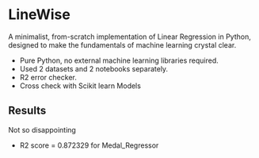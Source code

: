 # LineWise 

A minimalist, from-scratch implementation of Linear Regression in Python, designed to make the fundamentals of machine learning crystal clear.


* Pure Python, no external machine learning libraries required.
* Used 2 datasets and 2 notebooks separately.
* R2 error checker.
* Cross check with Scikit learn Models

## Results

Not so disappointing
 - R2 score =  0.872329 for Medal_Regressor
